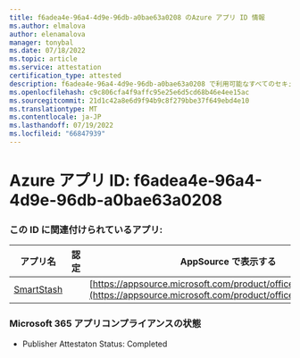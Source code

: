 ```yaml
---
title: f6adea4e-96a4-4d9e-96db-a0bae63a0208 のAzure アプリ ID 情報
ms.author: elmalova
author: elenamalova
manager: tonybal
ms.date: 07/18/2022
ms.topic: article
ms.service: attestation
certification_type: attested
description: f6adea4e-96a4-4d9e-96db-a0bae63a0208 で利用可能なすべてのセキュリティとコンプライアンス情報。
ms.openlocfilehash: c9c806cfa4f9affc95e25e6d5cd68b46e4ee15ac
ms.sourcegitcommit: 21d1c42a8e6d9f94b9c8f279bbe37f649ebd4e10
ms.translationtype: MT
ms.contentlocale: ja-JP
ms.lasthandoff: 07/19/2022
ms.locfileid: "66847939"
---
```

# <a name="azure-app-id-f6adea4e-96a4-4d9e-96db-a0bae63a0208"></a>Azure アプリ ID: f6adea4e-96a4-4d9e-96db-a0bae63a0208


### <a name="apps-associated-with-this-id"></a>この ID に関連付けられているアプリ:
| **アプリ名** | **認定** | **AppSource で表示する** |
|--------------|---------------|-----------------------|
| [SmartStash](../forward/WA200004223.md) |  | [https://appsource.microsoft.com/product/office/WA200004223](https://appsource.microsoft.com/product/office/WA200004223) |

### <a name="microsoft-365-app-compliance-status"></a>Microsoft 365 アプリコンプライアンスの状態
- Publisher Attestaton Status: Completed

